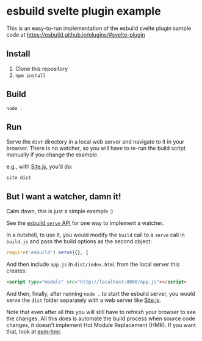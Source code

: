 # esbuild svelte plugin example

This is an easy-to-run implementation of the esbuild svelte plugin sample code at https://esbuild.github.io/plugins/#svelte-plugin

## Install

1. Clone this repository
2. `npm install`

## Build

```
node .
```

## Run

Serve the `dist` directory in a local web server and navigate to it in your browser. There is no watcher, so you will have to re-run the build script manually if you change the example.

e.g., with [Site.js](https://sitejs.org), you’d do:

```
site dist
```

## But I want a watcher, damn it!

Calm down, this is just a simple example :)

See the [esbuild `serve` API](https://esbuild.github.io/api/#serve) for one way to implement a watcher.

In a nutshell, to use it, you would modify the `build` call to a `serve` call in `build.js` and pass the build options as the second object:

```js
require('esbuild').serve({}, {
```

And then include `app.js` in `dist/index.html` from the local server this creates:

```html
<script type="module" src="http://localhost:8000/app.js"></script>
```

And then, finally, after running `node .` to start the esbuild server, you would serve the `dist` folder separately with a web server like [Site.js](https://sitejs.org).

Note that even after all this you will still have to refresh your browser to see the changes. All this does is automate the build process when source code changes, it doesn’t implement Hot Module Replacement (HMR). If you want that, look at [esm-hmr](https://github.com/snowpackjs/esm-hmr).

